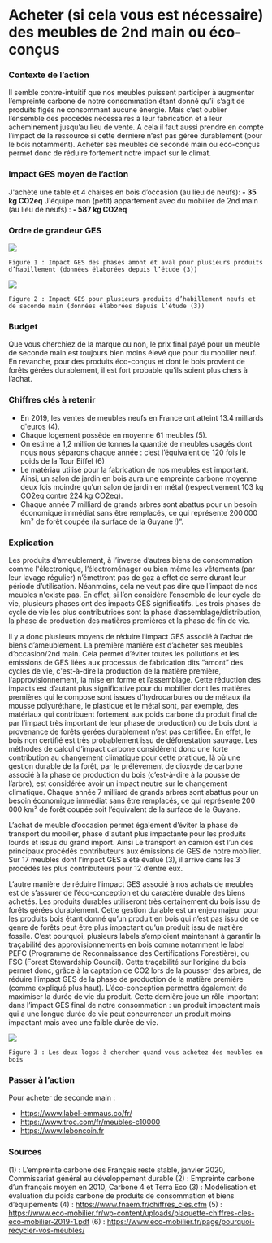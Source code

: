 # Acheter (si cela vous est nécessaire) des meubles de 2nd main ou éco-conçus

### Contexte de l’action
Il semble contre-intuitif que nos meubles puissent participer à augmenter l’empreinte carbone de notre consommation étant donné qu’il s’agit de produits figés ne consommant aucune énergie. Mais c’est oublier l’ensemble des procédés nécessaires à leur fabrication et à leur acheminement jusqu’au lieu de vente. A cela il faut aussi prendre en compte l’impact de la ressource si cette dernière n’est pas gérée durablement (pour le bois notamment). Acheter ses meubles de seconde main ou éco-conçus permet donc de réduire fortement notre impact sur le climat.

### Impact GES moyen de l’action
J'achète une table et 4 chaises en bois d’occasion (au lieu de neufs): **- 35 kg CO2eq**
J'équipe mon (petit) appartement avec du mobilier de 2nd main (au lieu de neufs) : **- 587 kg CO2eq**

### Ordre de grandeur GES

![](https://www.associationbilancarbone.fr/wp-content/uploads/2020/12/meubles-2nd-main-fig1.jpg)

```Figure 1 : Impact GES des phases amont et aval pour plusieurs produits d’habillement (données élaborées depuis l’étude (3))```

![](https://www.associationbilancarbone.fr/wp-content/uploads/2020/12/meubles-2nd-main-fig2.jpg)

```Figure 2 : Impact GES pour plusieurs produits d’habillement neufs et de seconde main (données élaborées depuis l’étude (3))```

### Budget
Que vous cherchiez de la marque ou non, le prix final payé  pour un meuble de seconde main est toujours bien moins élevé que pour du mobilier neuf. En revanche, pour des produits éco-conçus et dont le bois provient de forêts gérées durablement, il est fort probable qu’ils soient plus chers à l’achat.

### Chiffres clés à retenir
- En 2019, les ventes de meubles neufs en France ont atteint 13.4 milliards d'euros (4).
- Chaque logement possède en moyenne 61 meubles (5).
- On estime à 1,2 million de tonnes la quantité de meubles usagés dont nous nous séparons chaque année : c’est l’équivalent de 120 fois le poids de la Tour Eiffel (6)
- Le matériau utilisé pour la fabrication de nos meubles est important. Ainsi, un salon de jardin en bois aura une empreinte carbone moyenne deux fois moindre qu’un salon de jardin en métal (respectivement 103 kg CO2eq contre 224 kg CO2eq).
- Chaque année 7 milliard de grands arbres sont abattus pour un besoin économique immédiat sans être remplacés, ce qui représente 200 000 km² de forêt coupée (la surface de la Guyane !)”.

### Explication
Les produits d’ameublement, à l’inverse d’autres biens de consommation comme l'électronique, l’électroménager ou bien même les vêtements (par leur lavage régulier) n’émettront pas de gaz à effet de serre durant leur période d’utilisation. Néanmoins, cela ne veut pas dire que l’impact de nos meubles n'existe pas. En effet, si l’on considère l’ensemble de leur cycle de vie, plusieurs phases ont des impacts GES significatifs. Les trois phases de cycle de vie les plus contributrices sont la phase d’assemblage/distribution, la phase de production des matières premières et la phase de fin de vie.

Il y a donc plusieurs moyens de réduire l’impact GES associé à l’achat de biens d’ameublement. La première manière est d’acheter ses meubles d’occasion/2nd main. Cela permet d’éviter toutes les pollutions et les émissions de GES liées aux processus de fabrication dits “amont” des cycles de vie, c'est-à-dire la production de la matière première, l'approvisionnement, la mise en forme et l’assemblage. Cette réduction des impacts est d’autant plus significative pour du mobilier dont les matières premières qui le compose sont issues d’hydrocarbures ou de métaux (la mousse polyuréthane, le plastique et le métal sont, par exemple, des matériaux qui contribuent fortement aux poids carbone du produit final de par l’impact très important de leur phase de production) ou de bois dont la provenance de forêts gérées durablement n’est pas certifiée. En effet, le bois non certifié est très probablement issu de déforestation sauvage. Les méthodes de calcul d’impact carbone considèrent donc une forte contribution au changement climatique pour cette pratique, là où une gestion durable de la forêt, par le prélèvement de dioxyde de carbone associé à la phase de production du bois (c’est-à-dire à la pousse de l’arbre), est considérée avoir un impact neutre sur le changement climatique. Chaque année 7 milliard de grands arbres sont abattus pour un besoin économique immédiat sans être remplacés, ce qui représente 200 000 km² de forêt coupée  soit l’équivalent de la surface de la Guyane. 

L’achat de meuble d’occasion permet également d’éviter la phase de transport du mobilier, phase d'autant plus impactante pour les produits lourds et issus du grand import. Ainsi Le transport en camion est l’un des principaux procédés contributeurs aux émissions de GES de notre mobilier. Sur 17 meubles dont l’impact GES a été évalué (3), il arrive dans les 3 procédés les plus  contributeurs pour 12 d’entre eux.

L’autre manière de réduire l’impact GES associé à nos achats de meubles est de s’assurer de l’éco-conception et du caractère durable des biens achetés. Les produits durables utiliseront très certainement du bois issu de forêts gérées durablement. Cette gestion durable est un enjeu majeur pour les produits bois étant donné qu’un produit en bois qui n’est pas issu de ce genre de forêts peut être plus impactant qu’un produit issu de matière fossile. C’est pourquoi, plusieurs labels s’emploient maintenant à garantir la traçabilité des  approvisionnements en bois comme notamment le label PEFC (Programme de Reconnaissance des Certifications Forestière), ou FSC (Forest Stewardship Council). Cette traçabilité sur l’origine du bois permet donc, grâce à la captation de CO2 lors de la pousser des arbres, de réduire l’impact GES de la phase de production de la matière première (comme expliqué plus haut). L’éco-conception permettra également de maximiser la durée de vie du produit. Cette dernière joue un rôle important dans l’impact GES final de notre consommation : un produit impactant mais qui a une longue durée de vie peut concurrencer un produit moins impactant mais avec une faible durée de vie.

![](https://www.associationbilancarbone.fr/wp-content/uploads/2020/12/meubles-2nd-main-fig3.jpg)

```Figure 3 : Les deux logos à chercher quand vous achetez des meubles en bois```

### Passer à l’action
Pour acheter de seconde main : 
- https://www.label-emmaus.co/fr/ 
- https://www.troc.com/fr/meubles-c10000 
- https://www.leboncoin.fr

### Sources
(1) : L’empreinte carbone des Français reste stable, janvier 2020, Commissariat général au développement durable
(2) : Empreinte carbone d’un français moyen en 2010,  Carbone 4 et Terra Eco
(3) : Modélisation et évaluation du poids carbone de produits de consommation et biens d’équipements
(4)  : https://www.fnaem.fr/chiffres_cles.cfm
(5) : https://www.eco-mobilier.fr/wp-content/uploads/plaquette-chiffres-cles-eco-mobilier-2019-1.pdf
(6) : https://www.eco-mobilier.fr/page/pourquoi-recycler-vos-meubles/ 

